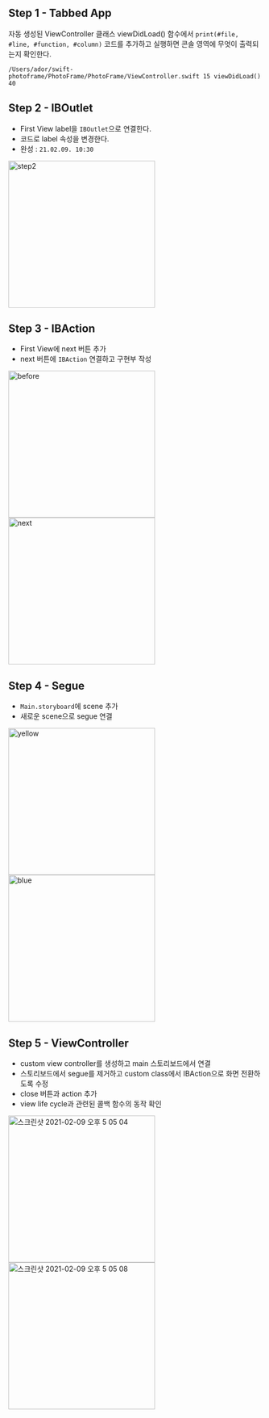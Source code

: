 ## Step 1 - Tabbed App
자동 생성된 ViewController 클래스 viewDidLoad() 함수에서 `print(#file, #line, #function, #column)` 코드를 추가하고 실행하면 콘솔 영역에 무엇이 출력되는지 확인한다.
```
/Users/ador/swift-photoframe/PhotoFrame/PhotoFrame/ViewController.swift 15 viewDidLoad() 40
```

## Step 2 - IBOutlet
- First View label을 `IBOutlet`으로 연결한다.
- 코드로 label 속성을 변경한다.
- 완성 : `21.02.09. 10:30`
<img width="291" alt="step2" src="https://user-images.githubusercontent.com/75113784/107304394-5230db80-6ac4-11eb-9b5c-142c4797e70c.png">

## Step 3 - IBAction
- First View에 next 버튼 추가
- next 버튼에 `IBAction` 연결하고 구현부 작성

<img width="291" alt="before" src="https://user-images.githubusercontent.com/75113784/107311569-e6ee0600-6ad1-11eb-95f6-3538d4292ed2.png"><img width="291" alt="next" src="https://user-images.githubusercontent.com/75113784/107311279-66c7a080-6ad1-11eb-9ee6-da09811eb0ae.png">

## Step 4 - Segue
- `Main.storyboard`에 scene 추가
- 새로운 scene으로 segue 연결

<img width="291" alt="yellow" src="https://user-images.githubusercontent.com/75113784/107325121-8fa95f00-6aec-11eb-81af-fdacc7c3b4af.png"><img width="291" alt="blue" src="https://user-images.githubusercontent.com/75113784/107325124-91732280-6aec-11eb-86b4-ac33a2e55f32.png">

## Step 5 - ViewController
- custom view controller를 생성하고 main 스토리보드에서 연결
- 스토리보드에서 segue를 제거하고 custom class에서 IBAction으로 화면 전환하도록 수정
- close 버튼과 action 추가
- view life cycle과 관련된 콜백 함수의 동작 확인

<img width="291" alt="스크린샷 2021-02-09 오후 5 05 04" src="https://user-images.githubusercontent.com/75113784/107341625-8dea9600-6b02-11eb-89fd-e8f8b1ad35df.png"><img width="291" alt="스크린샷 2021-02-09 오후 5 05 08" src="https://user-images.githubusercontent.com/75113784/107341606-89be7880-6b02-11eb-8ced-bd7aa2651780.png">

